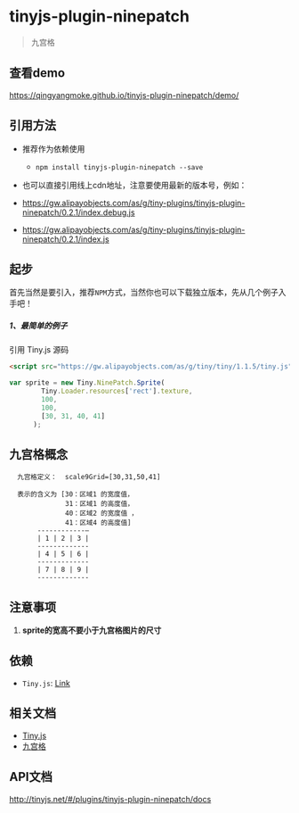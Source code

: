 # tinyjs-plugin-ninepatch

> 九宫格

## 查看demo

https://qingyangmoke.github.io/tinyjs-plugin-ninepatch/demo/

## 引用方法

- 推荐作为依赖使用

  - `npm install tinyjs-plugin-ninepatch --save`

- 也可以直接引用线上cdn地址，注意要使用最新的版本号，例如：

 - https://gw.alipayobjects.com/as/g/tiny-plugins/tinyjs-plugin-ninepatch/0.2.1/index.debug.js
 - https://gw.alipayobjects.com/as/g/tiny-plugins/tinyjs-plugin-ninepatch/0.2.1/index.js

## 起步
首先当然是要引入，推荐`NPM`方式，当然你也可以下载独立版本，先从几个例子入手吧！

##### 1、最简单的例子

引用 Tiny.js 源码
``` html
<script src="https://gw.alipayobjects.com/as/g/tiny/tiny/1.1.5/tiny.js"></script>
```

``` js
var sprite = new Tiny.NinePatch.Sprite(
        Tiny.Loader.resources['rect'].texture,
        100,
        100,
        [30, 31, 40, 41]
      );
```

## 九宫格概念
```
  九宫格定义：  scale9Grid=[30,31,50,41]

  表示的含义为 [30：区域1 的宽度值，
              31：区域1 的高度值，
              40：区域2 的宽度值 ，
              41：区域4 的高度值]
       ------------—
       | 1 | 2 | 3 |
       -------------
       | 4 | 5 | 6 |
       -------------
       | 7 | 8 | 9 |
       -------------
 ```

## 注意事项

1. **sprite的宽高不要小于九宫格图片的尺寸**

## 依赖
- `Tiny.js`: [Link](http://tinyjs.net/#/docs/api)

## 相关文档
- [Tiny.js](http://tinyjs.net/#/docs/api)
- [九宫格](http://developer.egret.com/cn/2d/bitmapTexture/scale9Grid)

## API文档
http://tinyjs.net/#/plugins/tinyjs-plugin-ninepatch/docs
